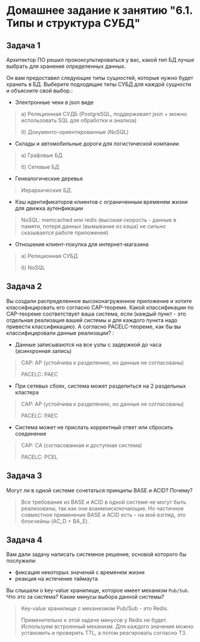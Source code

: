 # Домашнее задание к занятию "6.1. Типы и структура СУБД"

## Задача 1

Архитектор ПО решил проконсультироваться у вас, какой тип БД 
лучше выбрать для хранения определенных данных.

Он вам предоставил следующие типы сущностей, которые нужно будет хранить в БД. 
Выберите подходящие типы СУБД для каждой сущности и объясните свой выбор.:

- Электронные чеки в json виде
> а) Реляционная СУДБ (PostgreSQL, поддерживает json + можно использовать SQL для обработки и анализа)
> 
> б) Документо-ориентированные (NoSQL)

- Склады и автомобильные дороги для логистической компании

> а) Графовые БД
> 
> б) Сетевые БД

- Генеалогические деревья

> Иерархические БД

- Кэш идентификаторов клиентов с ограниченным временем жизни для движка аутенфикации

> NoSQL: memcached или redis (высокая скорость - данные в памяти, потеря данных (вымывание из кэша) не сильно сказывается работе приложения)

- Отношения клиент-покупка для интернет-магазина
> а) Реляционная СУБД
> 
> б) NoSQL


## Задача 2

Вы создали распределенное высоконагруженное приложение и хотите классифицировать его согласно 
CAP-теореме. Какой классификации по CAP-теореме соответствует ваша система, если 
(каждый пункт - это отдельная реализация вашей системы и для каждого пункта надо привести классификацию).
А согласно PACELC-теореме, как бы вы классифицировали данные реализации? :

- Данные записываются на все узлы с задержкой до часа (асинхронная запись)
> CAP: AP (устойчива к разделению, но данные не согласованы)
> 
> PACELC: PAEC

- При сетевых сбоях, система может разделиться на 2 раздельных кластера
> CAP: AP (устойчива к разделению, но данные не согласованы)
>
> PACELC: PAEC

- Система может не прислать корректный ответ или сбросить соединение
> CAP: CA (согласованная и доступная система)
> 
> PACELC: PCEL



## Задача 3

Могут ли в одной системе сочетаться принципы BASE и ACID? Почему?

> Все требования из BASE и ACID в одной системе не могут быть реализованы, так как они взаимоисключающие. Но частичное совместное применение BASE и ACID есть - на мой взгляд, это блокчейны (AC_D + BA_E).


## Задача 4

Вам дали задачу написать системное решение, основой которого бы послужили:

- фиксация некоторых значений с временем жизни
- реакция на истечение таймаута

Вы слышали о key-value хранилище, которое имеет механизм `Pub/Sub`. 
Что это за система? Какие минусы выбора данной системы?

> Key-value хранилище с механизмом Pub/Sub - это Redis.
> 
> Применительно к этой задаче минусов у Redis не будет. Используем встроенный механизм. Для каждого значения можно установить и проверить TTL, а потом реагировать согласно ТЗ.    

